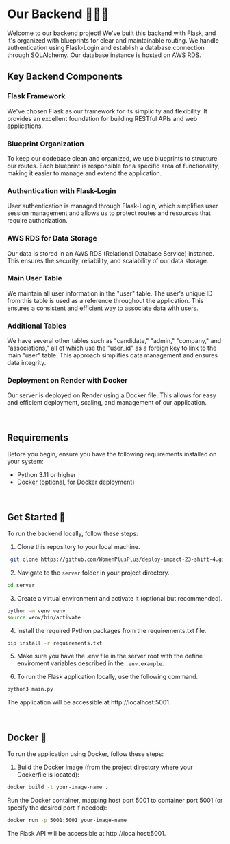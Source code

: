 # Our Backend 👩🏾‍💻

Welcome to our backend project! We've built this backend with Flask, and it's organized with blueprints for clear and maintainable routing. We handle authentication using Flask-Login and establish a database connection through SQLAlchemy. Our database instance is hosted on AWS RDS.

## Key Backend Components

### Flask Framework

We've chosen Flask as our framework for its simplicity and flexibility. It provides an excellent foundation for building RESTful APIs and web applications.

### Blueprint Organization

To keep our codebase clean and organized, we use blueprints to structure our routes. Each blueprint is responsible for a specific area of functionality, making it easier to manage and extend the application.

### Authentication with Flask-Login

User authentication is managed through Flask-Login, which simplifies user session management and allows us to protect routes and resources that require authorization.

### AWS RDS for Data Storage

Our data is stored in an AWS RDS (Relational Database Service) instance. This ensures the security, reliability, and scalability of our data storage.

### Main User Table

We maintain all user information in the "user" table. The user's unique ID from this table is used as a reference throughout the application. This ensures a consistent and efficient way to associate data with users.

### Additional Tables

We have several other tables such as "candidate," "admin," "company," and "associations," all of which use the "user_id" as a foreign key to link to the main "user" table. This approach simplifies data management and ensures data integrity.

### Deployment on Render with Docker

Our server is deployed on Render using a Docker file. This allows for easy and efficient deployment, scaling, and management of our application.

<br/>

## Requirements

Before you begin, ensure you have the following requirements installed on your system:

- Python 3.11 or higher
- Docker (optional, for Docker deployment)

<br/>

## Get Started 🚀

To run the backend locally, follow these steps:

1. Clone this repository to your local machine.

```bash
 git clone https://github.com/WomenPlusPlus/deploy-impact-23-shift-4.git
```

2. Navigate to the `server` folder in your project directory.

```bash
cd server
```

3. Create a virtual environment and activate it (optional but recommended).

```bash
python -m venv venv
source venv/bin/activate
```

4. Install the required Python packages from the requirements.txt file.

```bash
pip install -r requirements.txt
```

5. Make sure you have the .env file in the server root with the define enviroment variables described in the `.env.example`.

6. To run the Flask application locally, use the following command.

```bash
python3 main.py
```

The application will be accessible at http://localhost:5001.

<br/>

## Docker 🐳

To run the application using Docker, follow these steps:

1. Build the Docker image (from the project directory where your Dockerfile is located):

```bash
docker build -t your-image-name .
```

Run the Docker container, mapping host port 5001 to container port 5001 (or specify the desired port if needed):

```bash
docker run -p 5001:5001 your-image-name
```

The Flask API will be accessible at http://localhost:5001.

